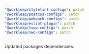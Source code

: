 ```yaml
---
"@workleap/stylelint-configs": patch
"@workleap/postcss-configs": patch
"@workleap/webpack-configs": patch
"@workleap/eslint-plugin": patch
"@workleap/tsup-configs": patch
"@workleap/swc-configs": patch
---
```


Updated packages dependencies.
